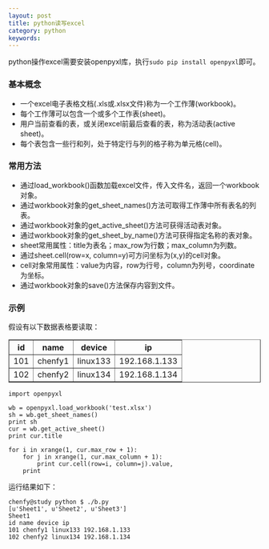 ```yaml
---
layout: post
title: python读写excel
category: python
keywords:
---
```


python操作excel需要安装openpyxl库，执行`sudo pip install openpyxl`即可。

### 基本概念

- 一个excel电子表格文档(.xls或.xlsx文件)称为一个工作薄(workbook)。
- 每个工作薄可以包含一个或多个工作表(sheet)。
- 用户当前查看的表，或关闭excel前最后查看的表，称为活动表(active sheet)。
- 每个表包含一些行和列，处于特定行与列的格子称为单元格(cell)。

### 常用方法

- 通过load_workbook()函数加载excel文件，传入文件名，返回一个workbook对象。
- 通过workbook对象的get_sheet_names()方法可取得工作薄中所有表名的列表。
- 通过workbook对象的get_active_sheet()方法可获得活动表对象。
- 通过workbook对象的get_sheet_by_name()方法可获得指定名称的表对象。
- sheet常用属性：title为表名；max_row为行数；max_column为列数。
- 通过sheet.cell(row=x, column=y)可方问坐标为(x,y)的cell对象。
- cell对象常用属性：value为内容，row为行号，column为列号，coordinate为坐标。
- 通过workbook对象的save()方法保存内容到文件。

### 示例

假设有以下数据表格要读取：

<table border="1" cellspacing="0" cellpadding="5">
<tr><th>id</th><th>name</th><th>device</th><th>ip</th></tr>
<tr><td>101</td><td>chenfy1</td><td>linux133</td><td>192.168.1.133</td></tr>
<tr><td>102</td><td>chenfy2</td><td>linux134</td><td>192.168.1.134</td></tr>
</table>
<p></p>

```
import openpyxl

wb = openpyxl.load_workbook('test.xlsx')
sh = wb.get_sheet_names()
print sh
cur = wb.get_active_sheet()
print cur.title

for i in xrange(1, cur.max_row + 1):
    for j in xrange(1, cur.max_column + 1):
        print cur.cell(row=i, column=j).value,
    print
```

运行结果如下：

```
chenfy@study python $ ./b.py
[u'Sheet1', u'Sheet2', u'Sheet3']
Sheet1
id name device ip
101 chenfy1 linux133 192.168.1.133
102 chenfy2 linux134 192.168.1.134
```
